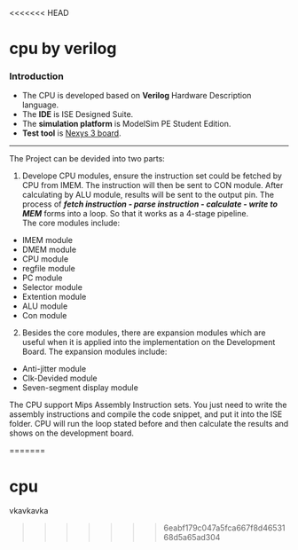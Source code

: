 <<<<<<< HEAD
# cpu by verilog

### Introduction
* The CPU is developed based on **Verilog** Hardware Description language. 
* The **IDE** is ISE Designed Suite. 
* The **simulation platform** is ModelSim PE Student Edition.
* **Test tool** is  [Nexys 3 board](http://www-classes.usc.edu/engr/ee-s/201/ee201l_lab_manual/detour_signal_schematic/ee201l_detour_rev5.pdf).

---
The Project can be devided into two parts:

1. Develope CPU modules, ensure the instruction set could be fetched by CPU from IMEM. 
The instruction will then be sent to CON module. After calculating by ALU module, results will be sent to the output pin. 
The process of **_fetch instruction_ *-* _parse instruction_ *-* _calculate_ *-* _write to MEM_** forms into a loop. 
So that it works as a 4-stage pipeline.  
The core modules include:
  - IMEM module
  - DMEM module
  - CPU module
  - regfile module
  - PC module
  - Selector module
  - Extention module
  - ALU module
  - Con module  
  
2. Besides the core modules, there are expansion modules which are useful when it is applied into the implementation on the Development Board. 
The expansion modules include:
  - Anti-jitter module
  - Clk-Devided module
  - Seven-segment display module
  
  The CPU support Mips Assembly Instruction sets. You just need to write the assembly instructions and compile the code snippet,
  and put it into the ISE folder. CPU will run the loop stated before and then calculate the results and shows on the development board.
  
=======
# cpu
vkavkavka
>>>>>>> 6eabf179c047a5fca667f8d4653168d5a65ad304

